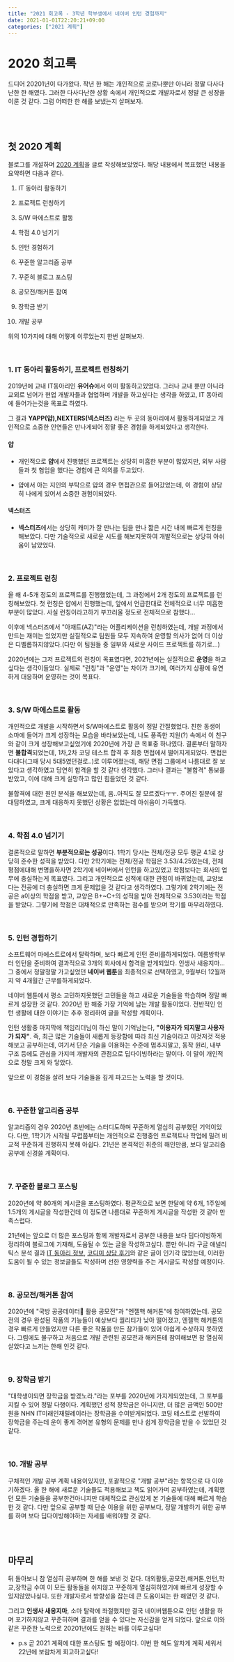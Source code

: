 ```yaml
---
title: "2021 회고록 - 3학년 학부생에서 네이버 인턴 경험까지"
date: 2021-01-01T22:20:21+09:00
categories: ["2021 계획"]
---
```


# 2020 회고록

드디어 20201년이 다가왔다. 작년 한 해는 개인적으로 코로나뿐만 아니라 정말 다사다난한 한 해였다. 그러한 다사다난한 상황 속에서 개인적으로 개발자로서 정말 큰 성장을 이룬 것 같다. 그럼 어떠한 한 해를 보냈는지 살펴보자.

<br><br>

## 첫 2020 계획

블로그를 개설하며 [2020 계획](http://blog.cmstown.com/2020/01/2020%EA%B3%84%ED%9A%8D_001/)을 글로 작성해보았었다. 해당 내용에서 목표했던 내용을 요약하면 다음과 같다.

1. IT 동아리 활동하기

2. 프로젝트 런칭하기

3. S/W 마에스트로 활동

4. 학점 4.0 넘기기

5. 인턴 경험하기

6. 꾸준한 알고리즘 공부

7. 꾸준히 블로그 포스팅

8. 공모전/해커톤 참여

9. 장학금 받기

10. 개발 공부

위의 10가지에 대해 어떻게 이루었는지 한번 살펴보자.

<br>

### 1. IT 동아리 활동하기, 프로젝트 런칭하기

2019년에 교내 IT동아리인 **유어슈**에서 이미 활동하고있었다. 그러나 교내 뿐만 아니라 교외로 넘어가 현업 개발자들과 협업하며 개발을 하고싶다는 생각을 하였고, IT 동아리에 들어가는것을 목표로 하였다.

그 결과 **YAPP(얍),NEXTERS(넥스터즈)** 라는 두 곳의 동아리에서 활동하게되었고 개인적으로 소중한 인연들은 만나게되어 정말 좋은 경험을 하게되었다고 생각한다.

#### 얍

- 개인적으로 **얍**에서 진행했던 프로젝트는 상당히 미흡한 부분이 많았지만, 외부 사람들과 첫 협업을 했다는 경험에 큰 의의를 두고있다. 

- 얍에서 아는 지인의 부탁으로 얍의 경우 면접관으로 들어갔었는데, 이 경험이 상당히 나에게 있어서 소중한 경험이되었다. 

#### 넥스터즈

-  **넥스터즈**에서는 상당히 캐미가 잘 만나는 팀을 만나 짧은 시간 내에 빠르게 런칭을 해보았다. 다만 기술적으로 새로운 시도를 해보지못하여 개발적으로는 상당히 아쉬움이 남았었다.

<br>

### 2. 프로젝트 런칭

올 해 4-5개 정도의 프로젝트를 진행했었는데, 그 과정에서 2개 정도의 프로젝트를 런칭해보았다. 첫 런칭은 얍에서 진행했는데, 앞에서 언급한대로 전체적으로 너무 미흡한 부분이 많았다. 사실 런칭이라고하기 부끄러울 정도로 전체적으로 참했다...

이후에 넥스터즈에서 "아재트(AZ)"라는 어플리케이션을 런칭하였는데, 개발 과정에서 만드는 재미는 있었지만 실질적으로 팀원들 모두 지속하여 운영할 의사가 없어 더 이상은 디벨롭하지않았다.(다만 이 팀원들 중 일부와 새로운 사이드 프로젝트를 하기로...)

2020년에는 그저 프로젝트의 런칭이 목표였다면, 2021년에는 실질적으로 **운영**을 하고싶다는 생각이들었다. 실제로 "런칭"과 "운영"는 차이가 크기에, 여러가지 상황에 유연하게 대응하며 운영하는 것이 목표다.

<br>

### 3. S/W 마에스트로 활동

개인적으로 개발을 시작하면서 S/W마에스트로 활동이 정말 간절했었다. 친한 동생이 소마에 들어가 크게 성장하는 모습을 바라보았는데, 나도 풍족한 지원(?) 속에서 이 친구와 같이 크게 성장해보고싶었기에 2020년에 가장 큰 목표중 하나였다. 결론부터 말하자면 **불합격**되었는데, 1차,2차 코딩 테스트 합격 후 최종 면접에서 떨어지게되었다. 면접은 다대다(그때 당시 5대5였던걸로..)로 이루어졌는데, 해당 면접 그룹에서 나름대로 잘 보았다고 생각하였고 당연히 합격을 할 것 같다 생각했다. 그러나 결과는 "불합격" 통보를 받았고, 이에 대해 크게 실망하고 많인 힘들었던 것 같다. 

불합격에 대한 원인 분석을 해보았는데, 음..아직도 잘 모르겠다ㅜㅜ. 주어진 질문에 잘 대답하였고, 크게 대응하지 못했던 상황은 없었는데 아쉬움이 가득했다.

<br>

### 4. 학점 4.0 넘기기

결론적으로 말하면 **부분적으로는 성공**이다. 1학기 당시는 전체/전공 모두 평균 4.1로 상당히 준수한 성적을 받았다. 다만 2학기에는 전체/전공 학점은 3.53/4.25였는데, 전체 평점에대해 변명을하자면 2학기에 네이버에서 인턴을 하고있었고 학점보다는 회사의 업무에 충실하는게 목표였다. 그리고 개인적으로 성적에 대한 관점이 바뀌었는데, 교양보다는 전공에 더 충실하면 크게 문제없을 것 같다고 생각하였다. 그렇기에 2학기에는 전공은 a이상의 학점을 받고, 교양은 B+~C+의 성적을 받아 전체적으로 3.53이라는 학점을 받았다. 그렇기에 학점은 대채적으로 만족하는 점수를 받으며 학기를 마무리하였다.

<br>

### 5. 인턴 경험하기

소프트웨어 마에스트로에서 탈락하며, 보다 빠르게 인턴 준비를하게되었다. 여름방학부터 인턴을 준비하여 결과적으로 3개의 회사에서 합격을 받게되었다. 인생사 새옹지마...그 중에서 정말정말 가고싶었던 **네이버 웹툰**을 최종적으로 선택하였고, 9월부터 12월까지 약 4개월간 근무를하게되었다.

네이버 웹툰에서 평소 고민하지못했던 고민들을 하고 새로운 기술들을 학습하며 정말 빠르게 성장한 것 같다. 2020년 한 해중 가장 기억에 남는 개발 활동이었다. 전반적인 인턴 생활에 대한 이야기는 추후 정리하여 글을 작성할 계획이다.

인턴 생활중 마지막에 책임리더님이 하신 말이 기억남는다, **"이용자가 되지말고 사용자가 되자"**. 즉, 최근 많은 기술들이 새롭게 등장함에 따라 최신 기술이라고 이것저것 적용해보고 공부하는데, 여기서 단순 기술을 이용하는 수준에 멈추지말고, 동작 원리, 내부 구조 등에도 관심을 가지며 개발자의 관점으로 딥다이빙하라는 말이다. 이 말이 개인적으로 정말 크게 와 닿았다.

앞으로 이 경험을 살려 보다 기술들을 깊게 파고드는 노력을 할 것이다.

<br>

### 6. 꾸준한 알고리즘 공부

알고리즘의 경우 2020년 초반에는 스터디도하며 꾸준하게 열심히 공부했던 기억이있다. 다만, 1학기가 시작될 무렵쯤부터는 개인적으로 진행중인 프로젝트나 학업에 밀려 비교적 꾸준하게 진행하지 못해 아쉽다. 21년은 본격적인 취준의 해인만큼, 보다 알고리즘 공부에 신경쓸 계획이다.

<br>

### 7. 꾸준한 블로그 포스팅

2020년에 약 80개의 게시글을 포스팅하였다. 평균적으로 보면 한달에 약 6개, 1주일에 1.5개의 게시글을 작성한건데 이 정도면 나름대로 꾸준하게 게시글을 작성한 것 같아 만족스럽다.

21년에는 앞으로 더 많은 포스팅과 함께 개발자로서 공부한 내용을 보다 딥다이빙하게 정리하여 블로그에 기재해, 도움될 수 있는 글을 작성하고싶다. 뿐만 아니라 구글 애널리틱스 분석 결과 [IT 동아리 정보](http://blog.cmstown.com/2020/01/%EC%A0%95%EB%B3%B4_001/), [코디미 상담 후기](http://blog.cmstown.com/2020/05/%EC%A0%95%EB%B3%B4_002/)와 같은 글이 인기각 많았는데, 이러한 도움이 될 수 있는 정보글들도 작성하며 선한 영향력을 주는 게시글도 작성할 예정이다.

<br>

### 8. 공모전/해커톤 참여

2020년에 "국방 공공데이터 활용 공모전"과 "엔젤핵 해커톤"에 참여하였는데. 공모전의 경우 완성된 작품의 기능들이 예상보다 퀄리티가 낮아 떨어졌고, 엔젤핵 해커톤의 경우 빠르게 만들었지만 다른 좋은 작품을 만든 참가들이 있어 아쉽게 수상하지 못하였다. 그럼에도 불구하고 처음으로 개발 관련된 공모전과 해커톤테 참여해보면 참 열심히 살았다고 느끼는 한해 인것 같다.

<br>

### 9. 장학금 받기

"대학생이되면 장학금을 받겠노라."라는 포부를 2020년에 가지게되었는데, 그 포부를 지킬 수 있어 정말 다행이다. 계획했던 성적 장학금은 아니지만, 더 많은 금액인 500만원을 NHN IT미래인재릴레이라는 장학금을 수여받게되었다. 코딩 테스트로 선발하여 장학금을 주는데 운이 좋게 겪어본 유형의 문제를 만나 쉽게 장학금을 받을 수 있었던 것 같다.

<br>

### 10. 개발 공부

구체적인 개발 공부 계획 내용이있지만, 포괄적으로 "개발 공부"라는 항목으로 다 이야기하겠다. 올 한 해에 새로운 기술들도 적용해보고 책도 읽어가며 공부하였는데, 계획했던 모든 기술들을 공부한건아니지만 대체적으로 관심있게 본 기술들에 대해 빠르게 학습한 것 같다. 다만 앞으로 공부할 때 단순 이용을 위한 공부보다, 정말 개발하기 위한 공부를 하며 보다 딥다이빙해야하는 자세를 배워야할 것 같다.

<br><br>

## 마무리

뒤 돌아보니 참 열심히 공부하며 한 해를 보낸 것 같다. 대외활동,공모전,해커톤,인턴,학교,장학금 수여 이 모든 활동들을 쉬지않고 꾸준하게 열심히하였기에 빠르게 성장할 수 있지않았나싶다. 또한 개발자로서 방향성을 잡는데 큰 도움이되는 한 해였던 것 같다. 

그리고 **인생사 새옹지마**, 소마 탈락에 좌절했지만 결국 네이버웹툰으로 인턴 생활을 하며 포기하지않고 꾸준히하며 결과를 얻을 수 있다는 자신감을 얻게 되었다. 앞으로 이와 같은 꾸준한 노력으로 20201년에도 원하는 바를 이루고싶다!


- p.s 곧 2021 계획에 대한 포스팅도 할 예정이다. 이번 한 해도 알차게 계획 세워서 22년에 보람차게 회고하고싶다!

